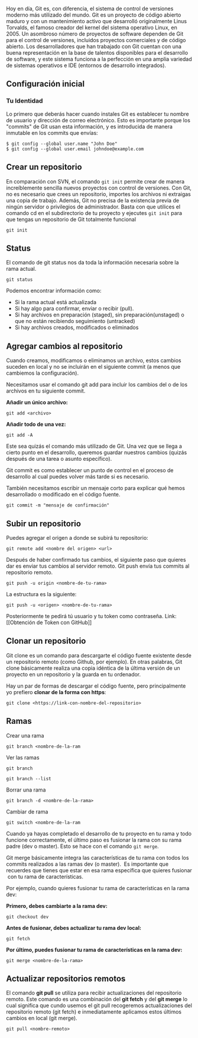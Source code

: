 Hoy en día, Git es, con diferencia, el sistema de control de versiones moderno más utilizado del mundo. Git es un proyecto de código abierto maduro y con un mantenimiento activo que desarrolló originalmente Linus Torvalds, el famoso creador del kernel del sistema operativo Linux, en 2005. Un asombroso número de proyectos de software dependen de Git para el control de versiones, incluidos proyectos comerciales y de código abierto. Los desarrolladores que han trabajado con Git cuentan con una buena representación en la base de talentos disponibles para el desarrollo de software, y este sistema funciona a la perfección en una amplia variedad de sistemas operativos e IDE (entornos de desarrollo integrados).


## Configuración inicial

### Tu Identidad

Lo primero que deberás hacer cuando instales Git es establecer tu nombre de usuario y dirección de correo electrónico. Esto es importante porque los "commits" de Git usan esta información, y es introducida de manera inmutable en los commits que envías:

```console
$ git config --global user.name "John Doe"
$ git config --global user.email johndoe@example.com
```

## Crear un repositorio
En comparación con SVN, el comando `git init` permite crear de manera increíblemente sencilla nuevos proyectos con control de versiones. Con Git, no es necesario que crees un repositorio, importes los archivos ni extraigas una copia de trabajo. Además, Git no precisa de la existencia previa de ningún servidor o privilegios de administrador. Basta con que utilices el comando cd en el subdirectorio de tu proyecto y ejecutes `git init` para que tengas un repositorio de Git totalmente funcional

```
git init
```


## Status
El comando de git status nos da toda la información necesaria sobre la rama actual.

```
git status
```
Podemos encontrar información como:

-   Si la rama actual está actualizada
-   Si hay algo para confirmar, enviar o recibir (pull).
-   Si hay archivos en preparación (staged), sin preparación(unstaged) o que no están recibiendo seguimiento (untracked)
-   Si hay archivos creados, modificados o eliminados

## Agregar cambios al repositorio

Cuando creamos, modificamos o eliminamos un archivo, estos cambios suceden en local y no se incluirán en el siguiente commit (a menos que cambiemos la configuración).

Necesitamos usar el comando git add para incluir los cambios del o de los archivos en tu siguiente commit.

**Añadir un único archivo:**

```
git add <archivo>
```

**Añadir todo de una vez:**

```
git add -A
```


Este sea quizás el comando más utilizado de Git. Una vez que se llega a cierto punto en el desarrollo, queremos guardar nuestros cambios (quizás después de una tarea o asunto específico).  

Git commit es como establecer un punto de control en el proceso de desarrollo al cual puedes volver más tarde si es necesario.

También necesitamos escribir un mensaje corto para explicar qué hemos desarrollado o modificado en el código fuente.

```
git commit -m "mensaje de confirmación"
```


## Subir un repositorio

Puedes agregar el origen a donde se subirá tu repositorio:
```
git remote add <nombre del origen> <url>
```

Después de haber confirmado tus cambios, el siguiente paso que quieres dar es enviar tus cambios al servidor remoto. Git push envía tus commits al repositorio remoto.

```
git push -u origin <nombre-de-tu-rama>
```

La estructura es la siguiente:
```
git push -u <origen> <nombre-de-tu-rama>
```


Posteriormente te pedirá tú usuario y tu token como contraseña.
Link: [[Obtención de Token con GitHub]]


## Clonar un repositorio

Git clone es un comando para descargarte el código fuente existente desde un repositorio remoto (como Github, por ejemplo). En otras palabras, Git clone básicamente realiza una copia idéntica de la última versión de un proyecto en un repositorio y la guarda en tu ordenador.

Hay un par de formas de descargar el código fuente, pero principalmente yo prefiero **clonar de la forma con https**:

```
git clone <https://link-con-nombre-del-repositorio>
```

## Ramas

Crear una rama
```
git branch <nombre-de-la-ram
```

Ver las ramas
```
git branch
```

```
git branch --list
```

Borrar una rama
```
git branch -d <nombre-de-la-rama>
```

Cambiar de rama
```
git switch <nombre-de-la-ram
```

Cuando ya hayas completado el desarrollo de tu proyecto en tu rama y todo funcione correctamente, el último paso es fusionar la rama con su rama padre (dev o master). Esto se hace con el comando `git merge`.

Git merge básicamente integra las características de tu rama con todos los commits realizados a las ramas dev (o master).  Es importante que recuerdes que tienes que estar en esa rama específica que quieres fusionar  con tu rama de características.

Por ejemplo, cuando quieres fusionar tu rama de características en la rama dev:

**Primero, debes cambiarte a la rama dev:**

```
git checkout dev
```

**Antes de fusionar, debes actualizar tu rama dev local:**

```
git fetch
```

**Por último, puedes fusionar tu rama de características en la rama dev:**

```
git merge <nombre-de-la-rama>
```

## Actualizar repositorios remotos

El comando ****git pull**** se utiliza para recibir actualizaciones del repositorio remoto. Este comando es una combinación del ****git fetch**** y del ****git merge**** lo cual significa que cundo usemos el git pull recogeremos actualizaciones del repositorio remoto (git fetch) e inmediatamente aplicamos estos últimos cambios en local (git merge).

```
git pull <nombre-remoto>
```